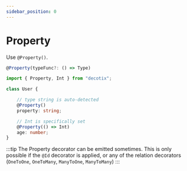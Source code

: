 ```yaml
---
sidebar_position: 0
---
```


# Property

Use `@Property()`.

```ts
@Property(typeFunc?: () => Type)
```

```ts
import { Property, Int } from "decotix";

class User {

    // type string is auto-detected
    @Property()
    property: string;

    // Int is specifically set
    @Property(() => Int)
    age: number;
}
```

:::tip
The Property decorator can be emitted sometimes. This is only possible if the `@Id` decorator is applied, or any of the relation decorators (`OneToOne`, `OneToMany`, `ManyToOne`, `ManyToMany`)
:::